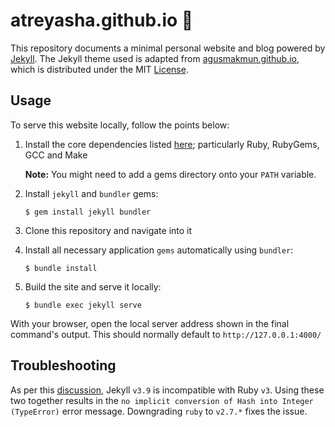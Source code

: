 # atreyasha.github.io :microscope:

This repository documents a minimal personal website and blog powered by [Jekyll](https://jekyllrb.com/). The Jekyll theme used is adapted from [agusmakmun.github.io](https://github.com/agusmakmun/agusmakmun.github.io), which is distributed under the MIT [License](THIRD_PARTY_NOTICES.txt).

## Usage

To serve this website locally, follow the points below:

1. Install the core dependencies listed [here](https://jekyllrb.com/docs/installation/); particularly Ruby, RubyGems, GCC and Make

    **Note:** You might need to add a gems directory onto your `PATH` variable.

2. Install `jekyll` and `bundler` gems:

    ```
    $ gem install jekyll bundler
    ```

3. Clone this repository and navigate into it

4. Install all necessary application `gems` automatically using `bundler`:

   ```
   $ bundle install
   ```

5. Build the site and serve it locally: 
   ```
   $ bundle exec jekyll serve
   ```

With your browser, open the local server address shown in the final command's output. This should normally default to `http://127.0.0.1:4000/`

## Troubleshooting

As per this [discussion](https://talk.jekyllrb.com/t/error-no-implicit-conversion-of-hash-into-integer/5890/2), Jekyll `v3.9` is incompatible with Ruby `v3`. Using these two together results in the `no implicit conversion of Hash into Integer (TypeError)` error message. Downgrading `ruby` to `v2.7.*` fixes the issue.
